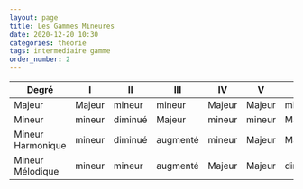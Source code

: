 ```yaml
---
layout: page
title: Les Gammes Mineures
date: 2020-12-20 10:30
categories: theorie
tags: intermediaire gamme
order_number: 2
---
```



| Degré                             | I      | II      | III      | IV     | V         | VI      | VII     |
|-----------------------------------|--------|---------|----------|--------|-----------|---------|---------|
| Majeur                            | Majeur | mineur  | mineur   | Majeur | Majeur    | mineur  | diminué |
| Mineur                            | mineur | diminué | Majeur   | mineur | mineur    | Majeur  | Majeur  |
| Mineur Harmonique                 | mineur | diminué | augmenté | mineur | Majeur    | Majeur  | diminué |
| Mineur Mélodique                  | mineur | mineur  | augmenté | Majeur | Majeur    | diminué | diminué |